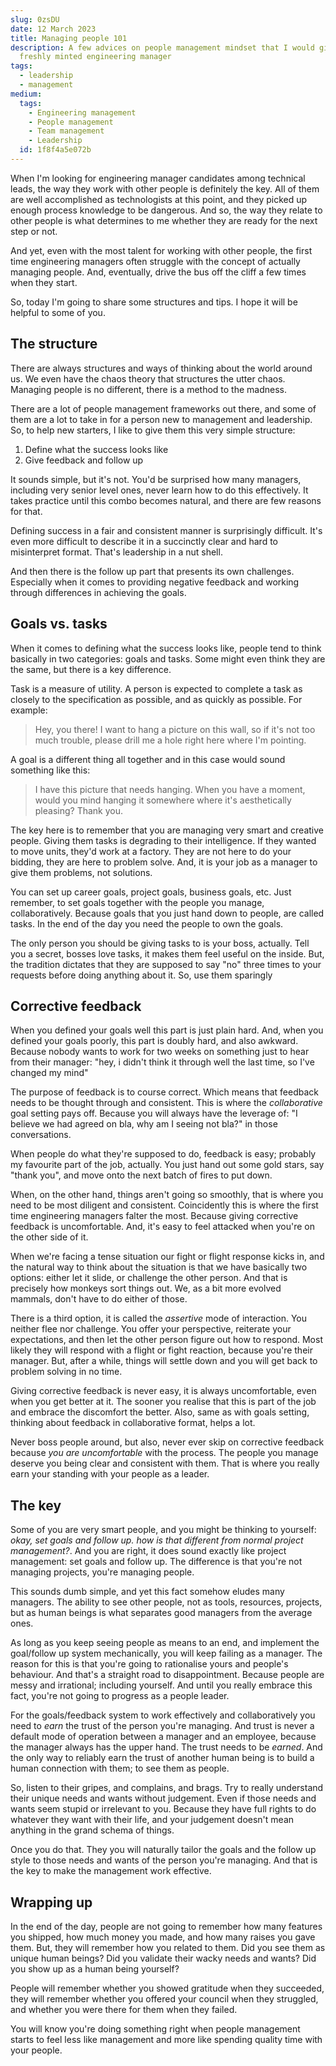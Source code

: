 ```yaml
---
slug: 0zsDU
date: 12 March 2023
title: Managing people 101
description: A few advices on people management mindset that I would give a
  freshly minted engineering manager
tags:
  - leadership
  - management
medium:
  tags:
    - Engineering management
    - People management
    - Team management
    - Leadership
  id: 1f8f4a5e072b
---
```


When I'm looking for engineering manager candidates among technical leads, the
way they work with other people is definitely the key. All of them are well
accomplished as technologists at this point, and they picked up enough process
knowledge to be dangerous. And so, the way they relate to other people is what
determines to me whether they are ready for the next step or not.

And yet, even with the most talent for working with other people, the first time
engineering managers often struggle with the concept of actually managing
people. And, eventually, drive the bus off the cliff a few times when they
start.

So, today I'm going to share some structures and tips. I hope it will be helpful
to some of you.

## The structure

There are always structures and ways of thinking about the world around us. We
even have the chaos theory that structures the utter chaos. Managing people is
no different, there is a method to the madness.

There are a lot of people management frameworks out there, and some of them are
a lot to take in for a person new to management and leadership. So, to help new
starters, I like to give them this very simple structure:

1. Define what the success looks like
2. Give feedback and follow up

It sounds simple, but it's not. You'd be surprised how many managers, including
very senior level ones, never learn how to do this effectively. It takes
practice until this combo becomes natural, and there are few reasons for that.

Defining success in a fair and consistent manner is surprisingly difficult. It's
even more difficult to describe it in a succinctly clear and hard to
misinterpret format. That's leadership in a nut shell.

And then there is the follow up part that presents its own challenges.
Especially when it comes to providing negative feedback and working through
differences in achieving the goals.

## Goals vs. tasks

When it comes to defining what the success looks like, people tend to think
basically in two categories: goals and tasks. Some might even think they are the
same, but there is a key difference.

Task is a measure of utility. A person is expected to complete a task as closely
to the specification as possible, and as quickly as possible. For example:

> Hey, you there! I want to hang a picture on this wall, so if it's not too much
> trouble, please drill me a hole right here where I'm pointing.

A goal is a different thing all together and in this case would sound something
like this:

> I have this picture that needs hanging. When you have a moment, would you mind
> hanging it somewhere where it's aesthetically pleasing? Thank you.

The key here is to remember that you are managing very smart and creative
people. Giving them tasks is degrading to their intelligence. If they wanted to
move units, they'd work at a factory. They are not here to do your bidding, they
are here to problem solve. And, it is your job as a manager to give them
problems, not solutions.

You can set up career goals, project goals, business goals, etc. Just remember,
to set goals together with the people you manage, collaboratively. Because goals
that you just hand down to people, are called tasks. In the end of the day you
need the people to own the goals.

The only person you should be giving tasks to is your boss, actually. Tell you a
secret, bosses love tasks, it makes them feel useful on the inside. But, the
tradition dictates that they are supposed to say "no" three times to your
requests before doing anything about it. So, use them sparingly

## Corrective feedback

When you defined your goals well this part is just plain hard. And, when you
defined your goals poorly, this part is doubly hard, and also awkward. Because
nobody wants to work for two weeks on something just to hear from their manager:
"hey, i didn't think it through well the last time, so I've changed my mind"

The purpose of feedback is to course correct. Which means that feedback needs to
be thought through and consistent. This is where the _collaborative_ goal
setting pays off. Because you will always have the leverage of: "I believe we
had agreed on bla, why am I seeing not bla?" in those conversations.

When people do what they're supposed to do, feedback is easy; probably my
favourite part of the job, actually. You just hand out some gold stars, say
"thank you", and move onto the next batch of fires to put down.

When, on the other hand, things aren't going so smoothly, that is where you need
to be most diligent and consistent. Coincidently this is where the first time
engineering managers falter the most. Because giving corrective feedback is
uncomfortable. And, it's easy to feel attacked when you're on the other side of
it.

When we're facing a tense situation our fight or flight response kicks in, and
the natural way to think about the situation is that we have basically two
options: either let it slide, or challenge the other person. And that is
precisely how monkeys sort things out. We, as a bit more evolved mammals, don't
have to do either of those.

There is a third option, it is called the _assertive_ mode of interaction. You
neither flee nor challenge. You offer your perspective, reiterate your
expectations, and then let the other person figure out how to respond. Most
likely they will respond with a flight or fight reaction, because you're their
manager. But, after a while, things will settle down and you will get back to
problem solving in no time.

Giving corrective feedback is never easy, it is always uncomfortable, even when
you get better at it. The sooner you realise that this is part of the job and
embrace the discomfort the better. Also, same as with goals setting, thinking
about feedback in collaborative format, helps a lot.

Never boss people around, but also, never ever skip on corrective feedback
because _you are uncomfortable_ with the process. The people you manage deserve
you being clear and consistent with them. That is where you really earn your
standing with your people as a leader.

## The key

Some of you are very smart people, and you might be thinking to yourself: _okay,
set goals and follow up. how is that different from normal project management?_.
And you are right, it does sound exactly like project management: set goals and
follow up. The difference is that you're not managing projects, you're managing
people.

This sounds dumb simple, and yet this fact somehow eludes many managers. The
ability to see other people, not as tools, resources, projects, but as human
beings is what separates good managers from the average ones.

As long as you keep seeing people as means to an end, and implement the
goal/follow up system mechanically, you will keep failing as a manager. The
reason for this is that you're going to rationalise yours and people's
behaviour. And that's a straight road to disappointment. Because people are
messy and irrational; including yourself. And until you really embrace this
fact, you're not going to progress as a people leader.

For the goals/feedback system to work effectively and collaboratively you need
to _earn_ the trust of the person you're managing. And trust is never a default
mode of operation between a manager and an employee, because the manager always
has the upper hand. The trust needs to be _earned_. And the only way to reliably
earn the trust of another human being is to build a human connection with them;
to see them as people.

So, listen to their gripes, and complains, and brags. Try to really understand
their unique needs and wants without judgement. Even if those needs and wants
seem stupid or irrelevant to you. Because they have full rights to do whatever
they want with their life, and your judgement doesn't mean anything in the grand
schema of things.

Once you do that. They you will naturally tailor the goals and the follow up
style to those needs and wants of the person you're managing. And that is the
key to make the management work effective.

## Wrapping up

In the end of the day, people are not going to remember how many features you
shipped, how much money you made, and how many raises you gave them. But, they
will remember how you related to them. Did you see them as unique human beings?
Did you validate their wacky needs and wants? Did you show up as a human being
yourself?

People will remember whether you showed gratitude when they succeeded, they will
remember whether you offered your council when they struggled, and whether you
were there for them when they failed.

You will know you're doing something right when people management starts to feel
less like management and more like spending quality time with your people.
